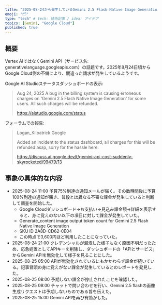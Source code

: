 ```yaml
---
title: "2025-08-24から発生しているGemini 2.5 Flash Native Image Generationの誤課金について"
emoji: "🗂"
type: "tech" # tech: 技術記事 / idea: アイデア
topics: [Gemini, "Google Cloud"]
published: true
---
```

## 概要

Vertex AIではなくGemini API（サービス名: generativelanguage.googleapis.com）の話題です。2025年8月24日頃からGoogle Cloud側の不備により、間違った請求が発生しているようです。

Google AI Studioステータスダッシュボードの表示:

> Aug 24, 2025 A bug in the billing system is causing erroneous charges on 'Gemini 2.5 Flash Native Image Generation' for some users. All such charges will be refunded.
> 
> https://aistudio.google.com/status

フォーラムでの報告:

> Logan_Kilpatrick Google
> 
> Added an incident to the status dashboard, all charges for this will be refunded asap, sorry for the hassle here: 
> 
> https://discuss.ai.google.dev/t/gemini-api-cost-suddenly-skyrocketed/99479/13

## 事象の具体的な内容

- 2025-08-24 11:00 予算75%到達の通知メールが届く。その数時間後に予算100%到達の通知が届き、普段とは異なる不審な課金が発生していると判断して調査を開始した。
  - Google Cloudダッシュボード→お支払い→見込み課金額→詳細を表示すると、身に覚えのない以下の項目に対して課金が発生していた。
  - Generate_content image output token count for Gemini 2.5 Flash Native Image Generation
  - SKU ID 2A8D-CD62-0E04
  - この時点で3,600円ほど利用したことになっていた。
- 2025-08-24 21:00 クレデンシャルが漏洩した様子もなく原因不明だったため、応急処置としてAPIキーを削除し、ダッシュボードの「APIとサービス」からGemini APIを無効化して様子を見ることにした。
- 2025-08-25 05:00 APIが無効化されているにもかかわらず課金が続いている。記事冒頭の身に覚えがない課金が発生しているとのレポートを発見した。
- 2025-08-25 08:00 予期しない課金が停止されたことを確認した。
- 2025-08-25 09:00 チャットで問い合わせを行い、Gemini 2.5 flashの画像生成リクエストは予期しないものである旨を伝えた。
- 2025-08-25 15:00 Gemini APIを再び有効かした。
